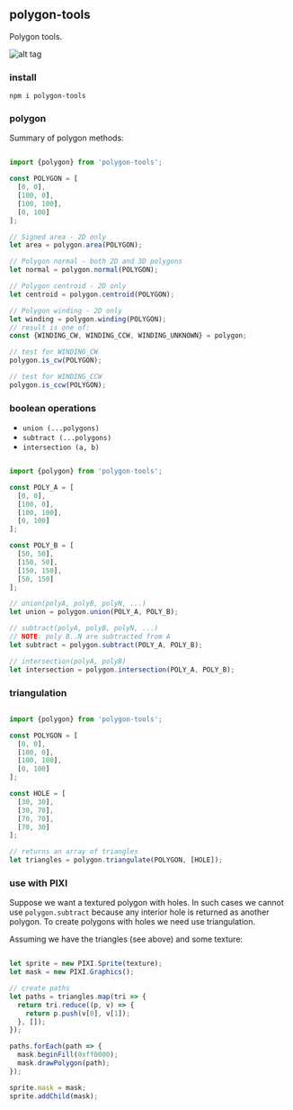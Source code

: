 ## polygon-tools

Polygon tools.

![alt tag](https://content.screencast.com/users/TimKnip/folders/Jing/media/501cc1bd-f6ef-43bc-adf5-fc7d9b6ae4f9/2017-04-22_1525.png)

### install

    npm i polygon-tools

### polygon

Summary of polygon methods:

```javascript

import {polygon} from 'polygon-tools';

const POLYGON = [
  [0, 0],
  [100, 0],
  [100, 100],
  [0, 100]
];

// Signed area - 2D only
let area = polygon.area(POLYGON);

// Polygon normal - both 2D and 3D polygons
let normal = polygon.normal(POLYGON);

// Polygon centroid - 2D only
let centroid = polygon.centroid(POLYGON);

// Polygon winding - 2D only
let winding = polygon.winding(POLYGON);
// result is one of:
const {WINDING_CW, WINDING_CCW, WINDING_UNKNOWN} = polygon;

// test for WINDING_CW
polygon.is_cw(POLYGON);

// test for WINDING_CCW
polygon.is_ccw(POLYGON);

```

### boolean operations

-  ```union (...polygons)```
-  ```subtract (...polygons)```
-  ```intersection (a, b)```

```javascript

import {polygon} from 'polygon-tools';

const POLY_A = [
  [0, 0],
  [100, 0],
  [100, 100],
  [0, 100]
];

const POLY_B = [
  [50, 50],
  [150, 50],
  [150, 150],
  [50, 150]
];

// union(polyA, polyB, polyN, ...)
let union = polygon.union(POLY_A, POLY_B);

// subtract(polyA, polyB, polyN, ...)
// NOTE: poly B..N are subtracted from A
let subtract = polygon.subtract(POLY_A, POLY_B);

// intersection(polyA, polyB)
let intersection = polygon.intersection(POLY_A, POLY_B);
```

### triangulation

```javascript

import {polygon} from 'polygon-tools';

const POLYGON = [
  [0, 0],
  [100, 0],
  [100, 100],
  [0, 100]
];

const HOLE = [
  [30, 30],
  [30, 70],
  [70, 70],
  [70, 30]
];

// returns an array of triangles
let triangles = polygon.triangulate(POLYGON, [HOLE]);

```

### use with PIXI

Suppose we want a textured polygon with holes. In such cases we cannot
use ```polygon.subtract``` because any interior hole is returned as another
polygon. To create polygons with holes we need use triangulation.

Assuming we have the triangles (see above) and some texture:

```javascript

let sprite = new PIXI.Sprite(texture);
let mask = new PIXI.Graphics();

// create paths
let paths = triangles.map(tri => {
  return tri.reduce((p, v) => {
    return p.push(v[0], v[1]);
  }, []);
});

paths.forEach(path => {
  mask.beginFill(0xff0000);
  mask.drawPolygon(path);
});

sprite.mask = mask;
sprite.addChild(mask);

```
